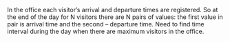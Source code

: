 In the office each visitor’s arrival and departure times are registered. So at the end of the day for N
visitors there are N pairs of values: the first value in pair is arrival time and the second – departure time.
Need to find time interval during the day when there are maximum visitors in the office. 
